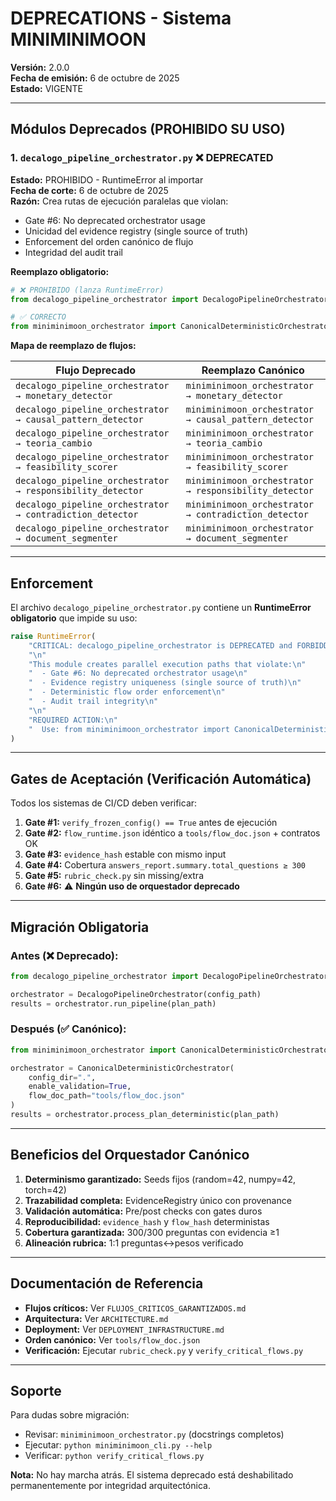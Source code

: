 # DEPRECATIONS - Sistema MINIMINIMOON

**Versión:** 2.0.0  
**Fecha de emisión:** 6 de octubre de 2025  
**Estado:** VIGENTE

---

## Módulos Deprecados (PROHIBIDO SU USO)

### 1. `decalogo_pipeline_orchestrator.py` ❌ DEPRECATED

**Estado:** PROHIBIDO - RuntimeError al importar  
**Fecha de corte:** 6 de octubre de 2025  
**Razón:** Crea rutas de ejecución paralelas que violan:
- Gate #6: No deprecated orchestrator usage
- Unicidad del evidence registry (single source of truth)
- Enforcement del orden canónico de flujo
- Integridad del audit trail

**Reemplazo obligatorio:**
```python
# ❌ PROHIBIDO (lanza RuntimeError)
from decalogo_pipeline_orchestrator import DecalogoPipelineOrchestrator

# ✅ CORRECTO
from miniminimoon_orchestrator import CanonicalDeterministicOrchestrator
```

**Mapa de reemplazo de flujos:**

| Flujo Deprecado | Reemplazo Canónico |
|----------------|-------------------|
| `decalogo_pipeline_orchestrator → monetary_detector` | `miniminimoon_orchestrator → monetary_detector` |
| `decalogo_pipeline_orchestrator → causal_pattern_detector` | `miniminimoon_orchestrator → causal_pattern_detector` |
| `decalogo_pipeline_orchestrator → teoria_cambio` | `miniminimoon_orchestrator → teoria_cambio` |
| `decalogo_pipeline_orchestrator → feasibility_scorer` | `miniminimoon_orchestrator → feasibility_scorer` |
| `decalogo_pipeline_orchestrator → responsibility_detector` | `miniminimoon_orchestrator → responsibility_detector` |
| `decalogo_pipeline_orchestrator → contradiction_detector` | `miniminimoon_orchestrator → contradiction_detector` |
| `decalogo_pipeline_orchestrator → document_segmenter` | `miniminimoon_orchestrator → document_segmenter` |

---

## Enforcement

El archivo `decalogo_pipeline_orchestrator.py` contiene un **RuntimeError obligatorio** que impide su uso:

```python
raise RuntimeError(
    "CRITICAL: decalogo_pipeline_orchestrator is DEPRECATED and FORBIDDEN.\n"
    "\n"
    "This module creates parallel execution paths that violate:\n"
    "  - Gate #6: No deprecated orchestrator usage\n"
    "  - Evidence registry uniqueness (single source of truth)\n"
    "  - Deterministic flow order enforcement\n"
    "  - Audit trail integrity\n"
    "\n"
    "REQUIRED ACTION:\n"
    "  Use: from miniminimoon_orchestrator import CanonicalDeterministicOrchestrator\n"
)
```

---

## Gates de Aceptación (Verificación Automática)

Todos los sistemas de CI/CD deben verificar:

1. **Gate #1:** `verify_frozen_config() == True` antes de ejecución
2. **Gate #2:** `flow_runtime.json` idéntico a `tools/flow_doc.json` + contratos OK
3. **Gate #3:** `evidence_hash` estable con mismo input
4. **Gate #4:** Cobertura `answers_report.summary.total_questions ≥ 300`
5. **Gate #5:** `rubric_check.py` sin missing/extra
6. **Gate #6:** ⚠️ **Ningún uso de orquestador deprecado**

---

## Migración Obligatoria

### Antes (❌ Deprecado):
```python
from decalogo_pipeline_orchestrator import DecalogoPipelineOrchestrator

orchestrator = DecalogoPipelineOrchestrator(config_path)
results = orchestrator.run_pipeline(plan_path)
```

### Después (✅ Canónico):
```python
from miniminimoon_orchestrator import CanonicalDeterministicOrchestrator

orchestrator = CanonicalDeterministicOrchestrator(
    config_dir=".",
    enable_validation=True,
    flow_doc_path="tools/flow_doc.json"
)
results = orchestrator.process_plan_deterministic(plan_path)
```

---

## Beneficios del Orquestador Canónico

1. **Determinismo garantizado:** Seeds fijos (random=42, numpy=42, torch=42)
2. **Trazabilidad completa:** EvidenceRegistry único con provenance
3. **Validación automática:** Pre/post checks con gates duros
4. **Reproducibilidad:** `evidence_hash` y `flow_hash` deterministas
5. **Cobertura garantizada:** 300/300 preguntas con evidencia ≥1
6. **Alineación rubrica:** 1:1 preguntas↔pesos verificado

---

## Documentación de Referencia

- **Flujos críticos:** Ver `FLUJOS_CRITICOS_GARANTIZADOS.md`
- **Arquitectura:** Ver `ARCHITECTURE.md`
- **Deployment:** Ver `DEPLOYMENT_INFRASTRUCTURE.md`
- **Orden canónico:** Ver `tools/flow_doc.json`
- **Verificación:** Ejecutar `rubric_check.py` y `verify_critical_flows.py`

---

## Soporte

Para dudas sobre migración:
- Revisar: `miniminimoon_orchestrator.py` (docstrings completos)
- Ejecutar: `python miniminimoon_cli.py --help`
- Verificar: `python verify_critical_flows.py`

**Nota:** No hay marcha atrás. El sistema deprecado está deshabilitado permanentemente por integridad arquitectónica.

